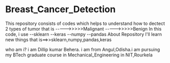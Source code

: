 # Breast_Cancer_Detection
This repository consists of codes which helps to understand how to dectect 2 types of tumor that is
----->>>>>Malignant
----->>>>>Benign
In this code, i use
--sklearn
--keras
--numpy
--pandas
About Repository
I'll learn new things that is==>>sklearn,numpy,pandas,keras

who am i?
i am Dillip kumar Behera. i am from Angul,Odisha.i am pursuing my BTech graduate course in Mechanical_Engineering in NIT,Rourkela


